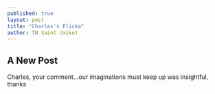 ```yaml
---
published: true
layout: post
title: "Charles's Flicka"
author: TN Saint (mike)
---
```


## A New Post

Charles, your comment...our imaginations must keep up was insightful, thanks
